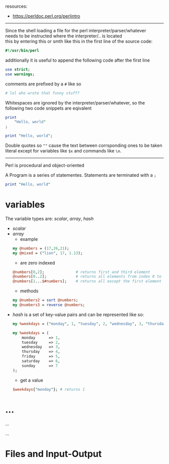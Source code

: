 resources:
+ https://perldoc.perl.org/perlintro

---

Since the shell loading a file for the perl interpreter/parser/whatever  
needs to be instructed where the interpreter/.. is located  
this by entering this or smth like this in the first line of the source code:
```perl
#!/usr/bin/perl
```

additionally it is useful to append the following code after the first line
```perl
use strict;
use warnings;
```

comments are prefixed by a `#` like so
```perl
# lol who wrote that funny stuff? 
```

Whitespaces are ignored by the interpreter/parser/whatever, 
so the following two code snippets are eqivalent
```perl
print
    "Hello, world"
;
```

```perl
print "Hello, world";
```

Double quotes so `""` cause the text between corrsponding ones 
to be taken literal except for variables like `$x` and commands like `\n`.


---

Perl is procedural and object-oriented

A Program is a series of statementes.
Statements are terminated with a `;`

```perl
print "Hello, world"
```
# variables
The variable types are:  _scalar_, _array_, _hash_
+ _scalar_
+ _array_
    + example
    ```perl
    my @numbers = (17,26,21);
    my @mixed = ("lion", 17, 1.13);
    ```
    + are zero indexed
    ```perl
    @numbers[0,2];              # returns first and third element
    @numbers[0..2];             # returns all elements from index 0 to index 2, including those from index 0 and 2
    @numbers[1...$#numbers];    # returns all except the first element
    ```
    + methods
    ```perl
    my @numbers2 = sort @numbers;
    my @numbers3 = reverse @numbers;
    ```
+ _hash_
    is a set of key-value pairs
    and can be represented like so:
    ```perl
    my %weekdays = ("monday", 1, "tuesday", 2, "wednesday", 3, "thursday", 4, "friday", 5, "saturday", 6, "sunday", 7);
    ```
    ```perl
    my %weekdays = (
        monday      => 1,
        tuesday     => 2,
        wednesday   => 3,
        thursday    => 4,
        friday      => 5,
        saturday    => 6,
        sunday      => 7
    );
    ```
    + get a value
    ```perl
    $weekdays{"monday"}; # returns 1
    ```

# ...
...

...

# Files and Input-Output



